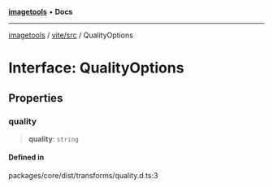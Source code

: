 [**imagetools**](../../../README.md) • **Docs**

***

[imagetools](../../../modules.md) / [vite/src](../README.md) / QualityOptions

# Interface: QualityOptions

## Properties

### quality

> **quality**: `string`

#### Defined in

packages/core/dist/transforms/quality.d.ts:3
